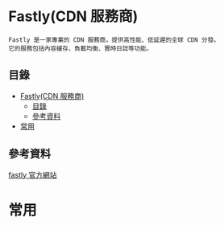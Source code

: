 # Fastly(CDN 服務商)

```
Fastly 是一家專業的 CDN 服務商，提供高性能、低延遲的全球 CDN 分發。
它的服務包括內容緩存、負載均衡、實時日誌等功能。
```

## 目錄

- [Fastly(CDN 服務商)](#fastlycdn-服務商)
  - [目錄](#目錄)
  - [參考資料](#參考資料)
- [常用](#常用)

## 參考資料

[fastly 官方網站](https://www.fastly.com/)

# 常用

```
```
